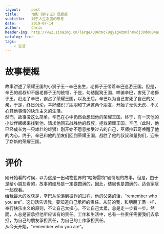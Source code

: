 ```yaml
---
layout:     post
title:      电影《狮子王》观后感
subtitle:   对于人生态度的思考
date:       2019-07-14
author:     Chris
header-img: http://ww2.sinaimg.cn/large/006tNc79gy1g4zmmlnmvdj30do084aai.jpg
catalog: true
tags:
    - 生活
---
```



# 故事梗概
故事讲述了荣耀王国的小狮子王--辛巴出生，老狮子王带着辛巴巡游王国。但是，辛巴的叔叔却不服老狮子王的统领，于是，勾结鬣狗王国，哄骗辛巴，害死了老狮子王，赶走了辛巴，霸占了荣耀王国，以及王后。辛巴以为自己害死了自己的父亲，于是，终日沉沦，幸好结识了朋朋和丁满这两个朋友，开始了无忧无虑、不关心其他事情的快乐主义的生活。    
然而，故事没这么简单。辛巴在心中仍然会想起他的荣耀王国。终于，有一天他的小伙伴娜娜来找到他，请求他回去战胜他的叔叔，拯救荣耀王国。辛巴（此时，他已经成长为一只雄壮的雄狮）刚开始不愿意接受过去的自己，巫师拉菲奇唤醒了他的内心。终于，辛巴和他的朋友们回到荣耀王国，战胜了他的叔叔和鬣狗们，迎来了崭新的荣耀王国。   

# 评价
刚开始看的时候，以为这是一出动物世界的“哈姆雷特”剧情般的故事。但是，由于是给小朋友看的，故事的结局是一定要圆满的，因此，结局也是圆满的。适合家庭一起观看。    
给我最大的收获是，辛巴从沦落到振作的过程，他的父亲的话，“remember who you are”。这句话告诉我，要知道自己承担的责任。从前的我，和朋朋丁满一样，奉行快乐主义的原则，不让自己太操心，不让自己太累，总是走一步看一步。然而，人总是要承担他所应该有的责任。工作和生活中，总有一些责任需要我们去承担，为自己的朋友承担责任，为自己的工作承担责任。      
从今天开始，"remember who you are"。   